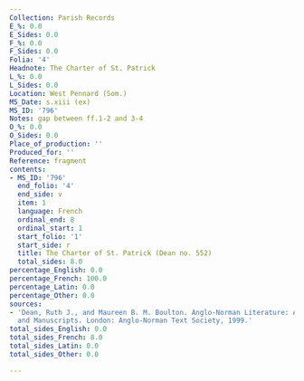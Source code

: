 ```yaml
---
Collection: Parish Records
E_%: 0.0
E_Sides: 0.0
F_%: 0.0
F_Sides: 0.0
Folia: '4'
Headnote: The Charter of St. Patrick
L_%: 0.0
L_Sides: 0.0
Location: West Pennard (Som.)
MS_Date: s.xiii (ex)
MS_ID: '796'
Notes: gap between ff.1-2 and 3-4
O_%: 0.0
O_Sides: 0.0
Place_of_production: ''
Produced_for: ''
Reference: fragment
contents:
- MS_ID: '796'
  end_folio: '4'
  end_side: v
  item: 1
  language: French
  ordinal_end: 8
  ordinal_start: 1
  start_folio: '1'
  start_side: r
  title: The Charter of St. Patrick (Dean no. 552)
  total_sides: 8.0
percentage_English: 0.0
percentage_French: 100.0
percentage_Latin: 0.0
percentage_Other: 0.0
sources:
- 'Dean, Ruth J., and Maureen B. M. Boulton. Anglo-Norman Literature: A Guide to Texts
  and Manuscripts. London: Anglo-Norman Text Society, 1999.'
total_sides_English: 0.0
total_sides_French: 8.0
total_sides_Latin: 0.0
total_sides_Other: 0.0

---
```

